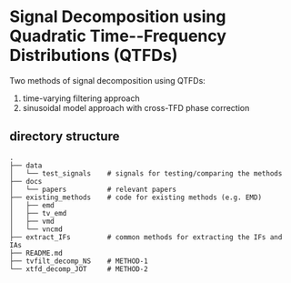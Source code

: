 # Signal Decomposition using Quadratic Time--Frequency Distributions (QTFDs)

Two methods of signal decomposition using QTFDs:
1. time-varying filtering approach
2. sinusoidal model approach with cross-TFD phase correction

## directory structure

```
.
├── data
│   └── test_signals    # signals for testing/comparing the methods
├── docs
│   └── papers          # relevant papers
├── existing_methods    # code for existing methods (e.g. EMD)
│   ├── emd
│   ├── tv_emd
│   ├── vmd
│   └── vncmd
├── extract_IFs         # common methods for extracting the IFs and IAs
├── README.md
├── tvfilt_decomp_NS    # METHOD-1
└── xtfd_decomp_JOT     # METHOD-2
```
